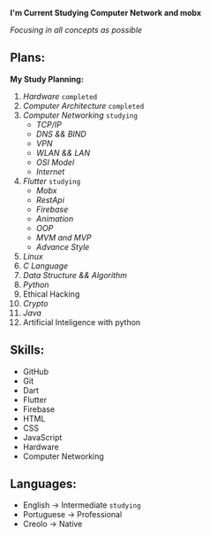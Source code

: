 **I'm Current Studying Computer Network and mobx**

_Focusing in all concepts as possible_

## Plans:

__My Study Planning:__
1. _Hardware_ `completed`
2. _Computer Architecture_ `completed`
3. _Computer Networking_ `studying`
   * _TCP/IP_
   * _DNS && BIND_
   * _VPN_
   * _WLAN && LAN_
   * _OSI Model_
   * _Internet_ 
4. _Flutter_ `studying`
   * _Mobx_
   * _RestApi_
   * _Firebase_
   * _Animation_
   * _OOP_
   * _MVM and MVP_
   * _Advance Style_
5. _Linux_
6. _C Language_
7. _Data Structure && Algorithm_
8. _Python_
9. Ethical Hacking
10. _Crypto_
11. _Java_
12. Artificial Inteligence with python

## Skills: 

* GitHub
* Git
* Dart
* Flutter
* Firebase
* HTML
* CSS
* JavaScript
* Hardware
* Computer Networking

## Languages: 

* English -> Intermediate `studying`
* Portuguese -> Professional 
* Creolo -> Native